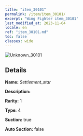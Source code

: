 ```yaml
---
title: "item_30101"
permalink: /item/item_30101/
excerpt: "Wing Fighter item_30101"
last_modified_at: 2023-11-04
locale: en
ref: "item_30101.md"
toc: false
classes: wide
---
```



 ![Unknown_30101](/images/item/Settlement_star_p.png)



## Details

 **Name:** *Settlement_star* 

 **Description:** 

 **Rarity:** 1 

 **Type:** 4 

 **Suction:** true 

 **Auto Suction:** false 


